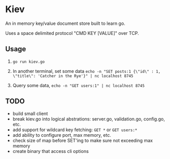 # Kiev

An in memory key/value document store built to learn go.

Uses a space delimited protocol "CMD KEY [VALUE]" over TCP.


## Usage

1. `go run kiev.go`

2. In another terminal,  set some data `echo -n "SET posts:1 {\"id\" : 1, \"title\": 'Catcher in the Rye'}" | nc localhost 8745`

3. Query some data, `echo -n "GET users:1" | nc localhost 8745`

## TODO

  * build small client
  * break kiev.go into logical abstrations: server.go, validation.go, config.go, etc.
  * add support for wildcard key fetching: `GET *` or `GET users:*`
  * add ability to configure port, max memory, etc.
  * check size of map before SET'ing to make sure not exceeding max memory
  * create binary that access cli options